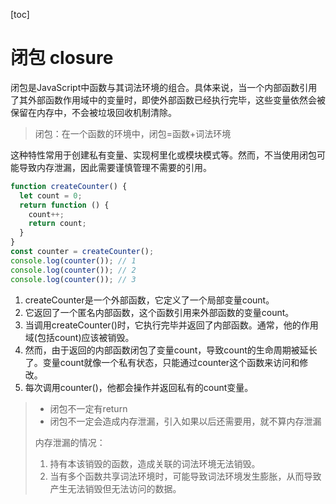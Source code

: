 [toc]

# 闭包 closure

闭包是JavaScript中函数与其词法环境的组合。具体来说，当一个内部函数引用了其外部函数作用域中的变量时，即使外部函数已经执行完毕，这些变量依然会被保留在内存中，不会被垃圾回收机制清除。

> 闭包：在一个函数的环境中，闭包=函数+词法环境

这种特性常用于创建私有变量、实现柯里化或模块模式等。然而，不当使用闭包可能导致内存泄漏，因此需要谨慎管理不需要的引用。

~~~ js
function createCounter() {
  let count = 0;
  return function () {
    count++;
    return count;
  }
}
const counter = createCounter();
console.log(counter()); // 1
console.log(counter()); // 2
console.log(counter()); // 3
~~~

1. createCounter是一个外部函数，它定义了一个局部变量count。
2. 它返回了一个匿名内部函数，这个函数引用来外部函数的变量count。
3. 当调用createCounter()时，它执行完毕并返回了内部函数。通常，他的作用域(包括count)应该被销毁。
4. 然而，由于返回的内部函数闭包了变量count，导致count的生命周期被延长了。变量count就像一个私有状态，只能通过counter这个函数来访问和修改。
5. 每次调用counter()，他都会操作并返回私有的count变量。

> * 闭包不一定有return
> * 闭包不一定会造成内存泄漏，引入如果以后还需要用，就不算内存泄漏
>
> 内存泄漏的情况：
>
> 1. 持有本该销毁的函数，造成关联的词法环境无法销毁。
> 2. 当有多个函数共享词法环境时，可能导致词法环境发生膨胀，从而导致产生无法销毁但无法访问的数据。

